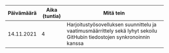 
| Päivämäärä | Aika (tuntia) | Mitä tein |
|------------|---------------|-----------|
|14.11.2021 |4              |Harjoitustyösovelluksen suunnittelu ja vaatimusmäärrittely sekä lyhyt sekoilu GitHubin tiedostojen synkronoinnin kanssa |
